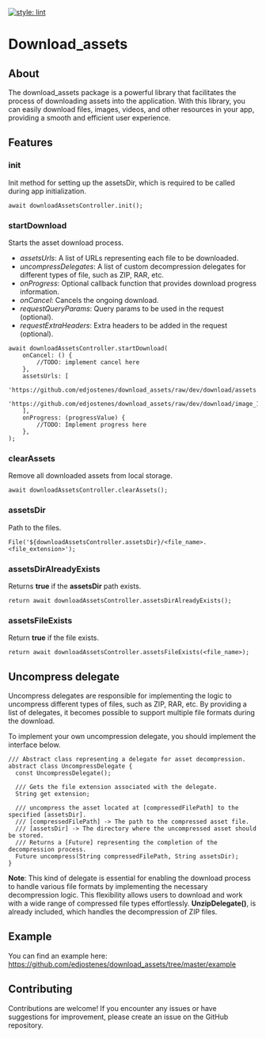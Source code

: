 [![style: lint](https://img.shields.io/badge/style-lint-4BC0F5.svg)](https://pub.dev/packages/lint)

# Download_assets

## About

The download_assets package is a powerful library that facilitates the process of downloading assets
into the application. With this library, you can easily download files, images, videos, and other
resources in your app, providing a smooth and efficient user experience.

## Features

### init

Init method for setting up the assetsDir, which is required to be called during app
initialization.

```
await downloadAssetsController.init();
```

### startDownload

Starts the asset download process.

* *assetsUrls*: A list of URLs representing each file to be downloaded.
* *uncompressDelegates*: A list of custom decompression delegates for different types of file, such
  as ZIP, RAR, etc.
* *onProgress*: Optional callback function that provides download progress information.
* *onCancel*: Cancels the ongoing download.
* *requestQueryParams*: Query params to be used in the request (optional).
* *requestExtraHeaders*: Extra headers to be added in the request (optional).

```
await downloadAssetsController.startDownload(
    onCancel: () {
        //TODO: implement cancel here
    },
    assetsUrls: [
      'https://github.com/edjostenes/download_assets/raw/dev/download/assets.zip',
      'https://github.com/edjostenes/download_assets/raw/dev/download/image_1.png',
    ],
    onProgress: (progressValue) {
        //TODO: Implement progress here
    },
);
```

### clearAssets

Remove all downloaded assets from local storage.

```
await downloadAssetsController.clearAssets();
```

### assetsDir

Path to the files.

```
File('${downloadAssetsController.assetsDir}/<file_name>.<file_extension>');
```

### assetsDirAlreadyExists

Returns **true** if the **assetsDir** path exists.

```
return await downloadAssetsController.assetsDirAlreadyExists();
```

### assetsFileExists

Return **true** if the file exists.

```
return await downloadAssetsController.assetsFileExists(<file_name>);
```

## Uncompress delegate

Uncompress delegates are responsible for implementing the logic to uncompress different types of
files, such as ZIP, RAR, etc. By providing a list of delegates, it becomes possible to support
multiple file formats during the download.

To implement your own uncompression delegate, you should implement the interface below.

```
/// Abstract class representing a delegate for asset decompression.
abstract class UncompressDelegate {
  const UncompressDelegate();

  /// Gets the file extension associated with the delegate.
  String get extension;

  /// uncompress the asset located at [compressedFilePath] to the specified [assetsDir].
  /// [compressedFilePath] -> The path to the compressed asset file.
  /// [assetsDir] -> The directory where the uncompressed asset should be stored.
  /// Returns a [Future] representing the completion of the decompression process.
  Future uncompress(String compressedFilePath, String assetsDir);
}
```

**Note**: This kind of delegate is essential for enabling the download process to handle various
file formats by implementing the necessary decompression logic. This flexibility allows users to
download and work with a wide range of compressed file types effortlessly. **UnzipDelegate()**, is
already included, which handles the decompression of ZIP files.

## Example

You can find an example here: https://github.com/edjostenes/download_assets/tree/master/example

## Contributing

Contributions are welcome! If you encounter any issues or have suggestions for improvement,
please create an issue on the GitHub repository.
